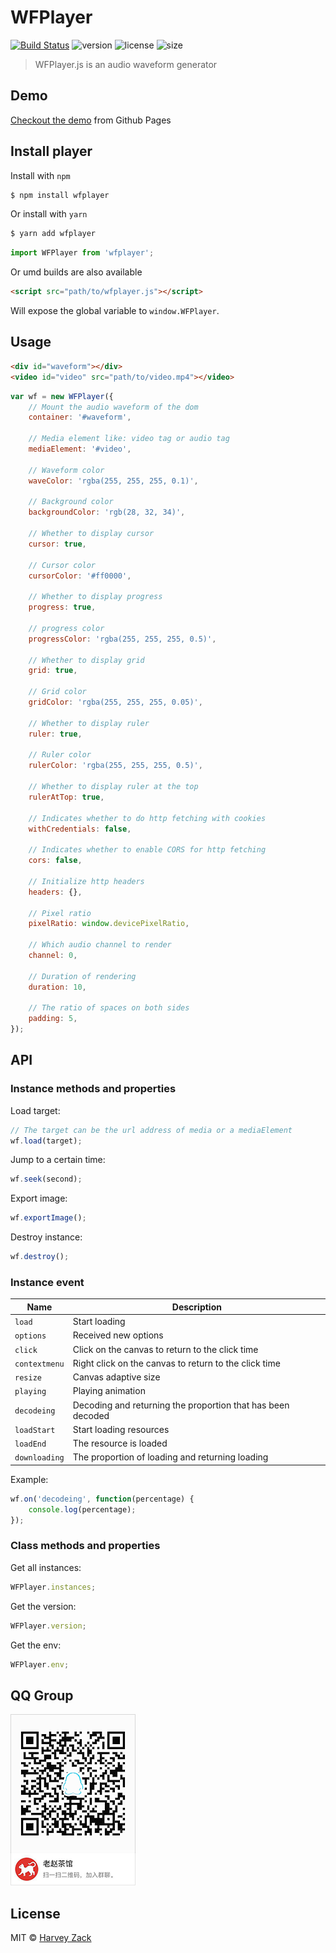 # WFPlayer

[![Build Status](https://www.travis-ci.org/zhw2590582/WFPlayer.svg?branch=master)](https://www.travis-ci.org/zhw2590582/WFPlayer)
![version](https://badgen.net/npm/v/wfplayer)
![license](https://badgen.net/npm/license/wfplayer)
![size](https://badgen.net/bundlephobia/minzip/wfplayer)

> WFPlayer.js is an audio waveform generator

## Demo

[Checkout the demo](https://wfplayer.js.org/) from Github Pages

## Install player

Install with `npm`

```bash
$ npm install wfplayer
```

Or install with `yarn`

```bash
$ yarn add wfplayer
```

```js
import WFPlayer from 'wfplayer';
```

Or umd builds are also available

```html
<script src="path/to/wfplayer.js"></script>
```

Will expose the global variable to `window.WFPlayer`.

## Usage

```html
<div id="waveform"></div>
<video id="video" src="path/to/video.mp4"></video>
```

```js
var wf = new WFPlayer({
    // Mount the audio waveform of the dom
    container: '#waveform',

    // Media element like: video tag or audio tag
    mediaElement: '#video',

    // Waveform color
    waveColor: 'rgba(255, 255, 255, 0.1)',

    // Background color
    backgroundColor: 'rgb(28, 32, 34)',

    // Whether to display cursor
    cursor: true,

    // Cursor color
    cursorColor: '#ff0000',

    // Whether to display progress
    progress: true,

    // progress color
    progressColor: 'rgba(255, 255, 255, 0.5)',

    // Whether to display grid
    grid: true,

    // Grid color
    gridColor: 'rgba(255, 255, 255, 0.05)',

    // Whether to display ruler
    ruler: true,

    // Ruler color
    rulerColor: 'rgba(255, 255, 255, 0.5)',

    // Whether to display ruler at the top
    rulerAtTop: true,

    // Indicates whether to do http fetching with cookies
    withCredentials: false,

    // Indicates whether to enable CORS for http fetching
    cors: false,

    // Initialize http headers
    headers: {},

    // Pixel ratio
    pixelRatio: window.devicePixelRatio,

    // Which audio channel to render
    channel: 0,

    // Duration of rendering
    duration: 10,

    // The ratio of spaces on both sides
    padding: 5,
});
```

## API

### Instance methods and properties

Load target:

```js
// The target can be the url address of media or a mediaElement
wf.load(target);
```

Jump to a certain time:

```js
wf.seek(second);
```

Export image:

```js
wf.exportImage();
```

Destroy instance:

```js
wf.destroy();
```

### Instance event

| Name          | Description                                                 |
| ------------- | ----------------------------------------------------------- |
| `load`        | Start loading                                               |
| `options`     | Received new options                                        |
| `click`       | Click on the canvas to return to the click time             |
| `contextmenu` | Right click on the canvas to return to the click time       |
| `resize`      | Canvas adaptive size                                        |
| `playing`     | Playing animation                                           |
| `decodeing`   | Decoding and returning the proportion that has been decoded |
| `loadStart`   | Start loading resources                                     |
| `loadEnd`     | The resource is loaded                                      |
| `downloading` | The proportion of loading and returning loading             |

Example:

```js
wf.on('decodeing', function(percentage) {
    console.log(percentage);
});
```

### Class methods and properties

Get all instances:

```js
WFPlayer.instances;
```

Get the version:

```js
WFPlayer.version;
```

Get the env:

```js
WFPlayer.env;
```

## QQ Group

![QQ Group](./images/qqgroup.png)

## License

MIT © [Harvey Zack](https://sleepy.im/)
